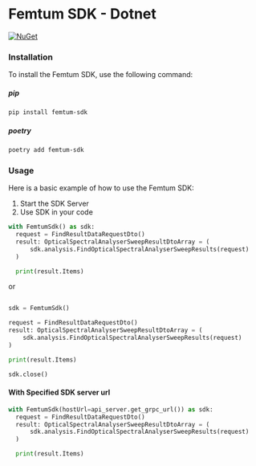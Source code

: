 # Femtum SDK - Dotnet

[![NuGet](https://img.shields.io/nuget/v/Femtum.SDK.svg)](https://www.nuget.org/packages/Femtum.SDK)

### Installation

To install the Femtum SDK, use the following command:

##### pip

```bash
pip install femtum-sdk
```

##### poetry

```bash
poetry add femtum-sdk
```

### Usage

Here is a basic example of how to use the Femtum SDK:

1. Start the SDK Server
2. Use SDK in your code

```python
with FemtumSdk() as sdk:
  request = FindResultDataRequestDto()
  result: OpticalSpectralAnalyserSweepResultDtoArray = (
      sdk.analysis.FindOpticalSpectralAnalyserSweepResults(request)
  )

  print(result.Items)
```

or

```python

sdk = FemtumSdk()

request = FindResultDataRequestDto()
result: OpticalSpectralAnalyserSweepResultDtoArray = (
    sdk.analysis.FindOpticalSpectralAnalyserSweepResults(request)
)

print(result.Items)

sdk.close()
```

#### With Specified SDK server url

```python
with FemtumSdk(hostUrl=api_server.get_grpc_url()) as sdk:
  request = FindResultDataRequestDto()
  result: OpticalSpectralAnalyserSweepResultDtoArray = (
      sdk.analysis.FindOpticalSpectralAnalyserSweepResults(request)
  )

  print(result.Items)
```
